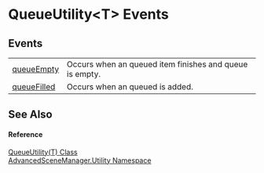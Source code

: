 # QueueUtility&lt;T&gt; Events




## Events
<table>
<tr>
<td><a href="E_AdvancedSceneManager_Utility_QueueUtility_1_queueEmpty">queueEmpty</a></td>
<td>Occurs when an queued item finishes and queue is empty.</td></tr>
<tr>
<td><a href="E_AdvancedSceneManager_Utility_QueueUtility_1_queueFilled">queueFilled</a></td>
<td>Occurs when an queued is added.</td></tr>
</table>

## See Also


#### Reference
<a href="T_AdvancedSceneManager_Utility_QueueUtility_1">QueueUtility(T) Class</a>  
<a href="N_AdvancedSceneManager_Utility">AdvancedSceneManager.Utility Namespace</a>  
